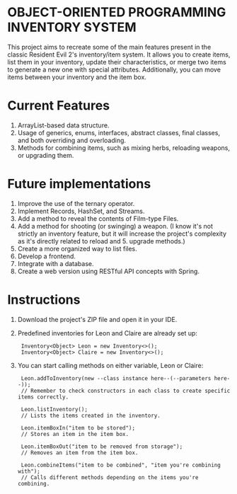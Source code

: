 # OBJECT-ORIENTED PROGRAMMING INVENTORY SYSTEM

This project aims to recreate some of the main features present in the classic Resident Evil 2's inventory/item system. It allows you to create items, list them in your inventory, update their characteristics, or merge two items to generate a new one with special attributes. Additionally, you can move items between your inventory and the item box.

##

# Current Features

1. ArrayList-based data structure.
2. Usage of generics, enums, interfaces, abstract classes, final classes, and both overriding and overloading.
3. Methods for combining items, such as mixing herbs, reloading weapons, or upgrading them.

##

# Future implementations

1. Improve the use of the ternary operator.
2. Implement Records, HashSet, and Streams.
3. Add a method to reveal the contents of Film-type Files.
4. Add a method for shooting (or swinging) a weapon. (I know it's not strictly an inventory feature, but it will increase the project's complexity as it's directly related to reload and 5. upgrade methods.)
6. Create a more organized way to list files.
7. Develop a frontend.
8. Integrate with a database.
9. Create a web version using RESTful API concepts with Spring.

# Instructions

1. Download the project's ZIP file and open it in your IDE.
2. Predefined inventories for Leon and Claire are already set up:

        Inventory<Object> Leon = new Inventory<>();
        Inventory<Object> Claire = new Inventory<>();

3. You can start calling methods on either variable, Leon or Claire:

        Leon.addToInventory(new --class instance here--(--parameters here--));
        // Remember to check constructors in each class to create specific items correctly.

        Leon.listInventory(); 
        // Lists the items created in the inventory.

        Leon.itemBoxIn("item to be stored"); 
        // Stores an item in the item box.

        Leon.itemBoxOut("item to be removed from storage"); 
        // Removes an item from the item box.

        Leon.combineItems("item to be combined", "item you're combining with"); 
        // Calls different methods depending on the items you're combining.
